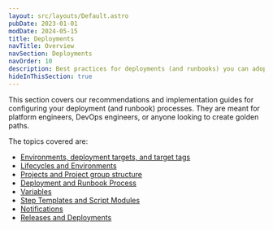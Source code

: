 ```yaml
---
layout: src/layouts/Default.astro
pubDate: 2023-01-01
modDate: 2024-05-15
title: Deployments
navTitle: Overview
navSection: Deployments
navOrder: 10
description: Best practices for deployments (and runbooks) you can adopt to set yourself up for success in using Octopus Deploy. 
hideInThisSection: true
---
```


This section covers our recommendations and implementation guides for configuring your deployment (and runbook) processes.  They are meant for platform engineers, DevOps engineers, or anyone looking to create golden paths.

The topics covered are:

- [Environments, deployment targets, and target tags](/docs/best-practices/deployments/environments-and-deployment-targets-and-roles)
- [Lifecycles and Environments](/docs/best-practices/deployments/lifecycles-and-environments)
- [Projects and Project group structure](/docs/best-practices/deployments/projects-and-project-groups)
- [Deployment and Runbook Process](/docs/best-practices/deployments/deployment-and-runbook-processes)
- [Variables](/docs/best-practices/deployments/variables)
- [Step Templates and Script Modules](/docs/best-practices/deployments/step-templates-and-script-modules)
- [Notifications](/docs/best-practices/deployments/notifications)
- [Releases and Deployments](/docs/best-practices/deployments/releases-and-deployments)